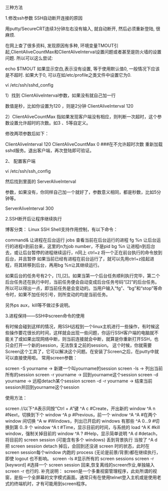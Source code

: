 三种方法

1.修改ssh参数
SSH自动断开连接的原因

用putty/SecureCRT连续3分钟左右没有输入, 就自动断开, 然后必须重新登陆, 很麻烦.

在网上查了很多资料, 发现原因有多种, 环境变量TMOUT引起,ClientAliveCountMax和ClientAliveInterval设置问题或者甚至是防火墙的设置问题. 所以可以这么尝试:

echo $TMOUT
如果显示空白,表示没有设置, 等于使用默认值0, 一般情况下应该是不超时. 如果大于0, 可以在如/etc/profile之类文件中设置它为0.


vi /etc/ssh/sshd_config

1）找到 ClientAliveInterval参数，如果没有就自己加一行

数值是秒，比如你设置为120 ，则是2分钟
ClientAliveInterval 120

2）ClientAliveCountMax
指如果发现客户端没有相应，则判断一次超时，这个参数设置允许超时的次数。如3 、5等自定义。

修改两项参数后如下：

ClientAliveInterval 120
ClientAliveCountMax 0   ###在不允许超时次数
重新加载sshd服务。退出客户端，再次登陆即可验证。

2、 配置客户端

vi /etc/ssh/ssh_config

然后找到里面的
ServerAliveInterval

参数，如果没有，你同样自己加一个就好了，参数意义相同，都是秒数，比如5分钟等。

ServerAliveInterval 300



2.SSH断开后让程序继续执行

博客分类： Linux
SSH 
Shell支持作用控制，有以下命令：
 
command& 让进程在后台运行
jobs 查看当前在后台运行的进程
fg %n 让后台运行的进程n到前台来，这里的n为job number，不是pid
bg %n 让进程n到后台去，或让后台暂停的进程继续运行，n同上
ctrl+z 将一个正在前台执行的命令放到后台，并且暂停
如果当前已经有进程在前台运行了，就可以先用ctrl+z挂起进程，将其转移到后台，再用bg %n让其继续运行。
 
如果后台的任务号有2个，[1],[2]。如果当第一个后台任务顺利执行完毕，第二个后台任务还在执行中时，当前任务便会自动变成后台任务号码“[2]”的后台任务。所以可以得出一点，即当前任务是会变动的。当用户输入“fg”、“bg”和“stop”等命令时，如果不加任何引号，则所变动的均是当前任务。
 
另外ps aux，kill等不做过多说明。



3.进程保持——SSH中screen命令的使用

有时候会碰到这样的情况，用SSH远程到一个linux主机进行一些操作，有时候这些操作要花很长的时间，这样就会出现一些问题，你运行SSH客户端的电脑就不能关了或如果出现网络中断，则当前连接就会中断，就算是你重新打开SSH，也只会打开一个新的session，无法恢复之前的session。
这个时候，你就需要Screen这个工具了，它可以解决这个问题。在安装了Screen之后，在putty中就可以直接使用啦。
常用screen参数：

screen -S yourname -> 新建一个叫yourname的session
screen -ls -> 列出当前所有的session
screen -r yourname -> 回到yourname这个session
screen -d yourname -> 远程detach某个session
screen -d -r yourname -> 结束当前session并回到yourname这个session

使用方法：

screen
//以下^A表示同按“Ctrl + A”键
^A c #Create，开出新的 window
^A n #Next，切换到下个 window
^A p #Previous，前一个 window
^A ^A #在两个 window 间切换
^A w #Windows，列出已开启的 windows 有那些
^A 0…9 #切换到第 0..9 个 window
^A t #Time，显示目前的时间，与系统的 load
^A K #kill window，强制关掉目前的 window
^A ? #Help，显示简单说明
^A d #detach，将目前的 screen session (可能含有多个 windows) 丢到背景执行
当按了 ^A d 把 screen session detach 掉后，会回到还没进 screen 时的状态，此时在 screen session每个window 内跑的 process (无论是前景/背景)都在继续执行，即使 logout 也不影响。
screen -ls #显示所有的 screen sessions
screen -r [keyword] #选择一个 screen session 回来,恢复离线的screen作业,单独输入 screen -r 也行的.
补充说明：
screen是一个多重视窗管理程序，此处所谓的视窗，是指一个全屏幕的文字模式画面。通常只有在使用telnet登入主机或是使用老式的终端机时，才有可能用到screen程序。




